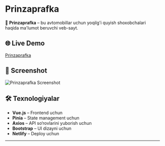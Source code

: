 # Prinzaprafka

🚀 **Prinzaprafka** – bu avtomobillar uchun yoqilg'i quyish shoxobchalari haqida ma'lumot beruvchi veb-sayt.

## 🌐 Live Demo

[Prinzaprafka](https://poetic-trifle-c8f33d.netlify.app/)

## 📸 Screenshot

![Prinzaprafka Screenshot](assets/HomePage.png)

## 🛠 Texnologiyalar
- **Vue.js** – Frontend uchun
- **Pinia** – State management uchun
- **Axios** – API so‘rovlarini yuborish uchun
- **Bootstrap** – UI dizayni uchun
- **Netlify** – Deploy uchun




---

